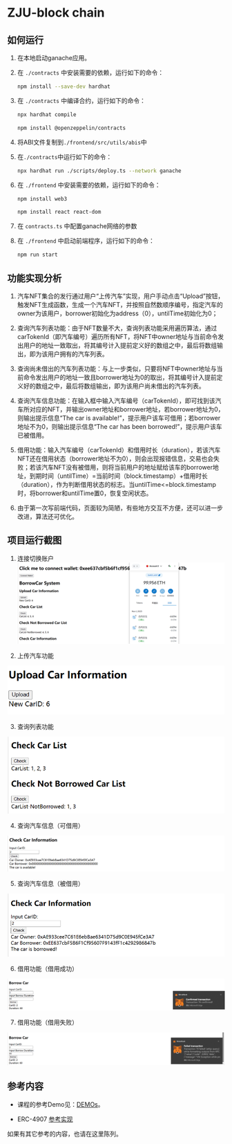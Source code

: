 # ZJU-block chain

## 如何运行

1. 在本地启动ganache应用。

2. 在 `./contracts` 中安装需要的依赖，运行如下的命令：
    ```bash
    npm install --save-dev hardhat
    ```
3. 在 `./contracts` 中编译合约，运行如下的命令：
    ```bash
    npx hardhat compile
    ```
    ```bash
    npm install @openzeppelin/contracts
    ```
4. 将ABI文件复制到`./frontend/src/utils/abis`中

5. 在`./contracts`中运行如下的命令：
    ```bash
    npx hardhat run ./scripts/deploy.ts --network ganache
    ```
6. 在 `./frontend` 中安装需要的依赖，运行如下的命令：
    ```bash
    npm install web3
    ```
    ```bash
    npm install react react-dom
    ```
7. 在 `contracts.ts` 中配置ganache网络的参数

8. 在 `./frontend` 中启动前端程序，运行如下的命令：
    ```bash
    npm run start
    ```

## 功能实现分析

1. 汽车NFT集合的发行通过用户“上传汽车”实现，用户手动点击“Upload”按钮，触发NFT生成函数，生成一个汽车NFT，并按照自然数顺序编号，指定汽车的owner为该用户，borrower初始化为address（0），untilTime初始化为0；

2. 查询汽车列表功能：由于NFT数量不大，查询列表功能采用遍历算法，通过carTokenId（即汽车编号）遍历所有NFT，将NFT中owner地址与当前命令发出用户的地址一致取出，将其编号计入提前定义好的数组之中，最后将数组输出，即为该用户拥有的汽车列表。

3. 查询尚未借出的汽车列表功能：与上一步类似，只要将NFT中owner地址与当前命令发出用户的地址一致且borrower地址为0的取出，将其编号计入提前定义好的数组之中，最后将数组输出，即为该用户尚未借出的汽车列表。

4. 查询汽车信息功能：在输入框中输入汽车编号（carTokenId），即可找到该汽车所对应的NFT，并输出owner地址和borrower地址，若borrower地址为0，则输出提示信息“The car is available!”，提示用户该车可借用；若borrower地址不为0，则输出提示信息“The car has been borrowed!”，提示用户该车已被借用。

5. 借用功能：输入汽车编号（carTokenId）和借用时长（duration），若该汽车NFT还在借用状态（borrower地址不为0），则会出现报错信息，交易也会失败；若该汽车NFT没有被借用，则将当前用户的地址赋给该车的borrower地址，到期时间（untilTime）=当前时间（block.timestamp）+借用时长（duration），作为判断借用状态的标志。当untilTime<=block.timestamp时，将borrower和untilTime置0，恢复空闲状态。

6. 由于第一次写前端代码，页面较为简陋，有些地方交互不方便，还可以进一步改进，算法还可优化。

## 项目运行截图

1. 连接切换账户
![image](https://github.com/wxJay0114/ZJU-blockchain-course-2023/blob/main/ZJU-Block%20Chain/readme%20img/%E8%BF%9E%E6%8E%A5%E5%88%87%E6%8D%A2%E8%B4%A6%E6%88%B7.png?raw=true)

2. 上传汽车功能

![image](https://github.com/wxJay0114/ZJU-blockchain-course-2023/blob/main/ZJU-Block%20Chain/readme%20img/%E4%B8%8A%E4%BC%A0%E6%B1%BD%E8%BD%A6.png?raw=true)


3. 查询列表功能

![image](https://github.com/wxJay0114/ZJU-blockchain-course-2023/blob/main/ZJU-Block%20Chain/readme%20img/%E6%9F%A5%E8%AF%A2%E5%88%97%E8%A1%A8.png?raw=true)


4. 查询汽车信息（可借用）

![image](https://github.com/wxJay0114/ZJU-blockchain-course-2023/blob/main/ZJU-Block%20Chain/readme%20img/%E6%9F%A5%E8%AF%A2%E6%B1%BD%E8%BD%A6%E4%BF%A1%E6%81%AF-%E5%8F%AF%E5%80%9F%E7%94%A8%E7%8A%B6%E6%80%81.png?raw=true)

5. 查询汽车信息（被借用）

![image](https://github.com/wxJay0114/ZJU-blockchain-course-2023/blob/main/ZJU-Block%20Chain/readme%20img/%E6%9F%A5%E8%AF%A2%E6%B1%BD%E8%BD%A6%E4%BF%A1%E6%81%AF-%E8%A2%AB%E5%80%9F%E7%94%A8%E7%8A%B6%E6%80%81.png?raw=true)

6. 借用功能（借用成功）

![image](https://github.com/wxJay0114/ZJU-blockchain-course-2023/blob/main/ZJU-Block%20Chain/readme%20img/%E5%80%9F%E7%94%A8%E5%8A%9F%E8%83%BD-%E6%88%90%E5%8A%9F.png?raw=true)

7. 借用功能（借用失败）

![image](https://github.com/wxJay0114/ZJU-blockchain-course-2023/blob/main/ZJU-Block%20Chain/readme%20img/%E5%80%9F%E7%94%A8%E5%8A%9F%E8%83%BD-%E5%A4%B1%E8%B4%A5.png?raw=true)


## 参考内容

- 课程的参考Demo见：[DEMOs](https://github.com/LBruyne/blockchain-course-demos)。

- ERC-4907 [参考实现](https://eips.ethereum.org/EIPS/eip-4907)

如果有其它参考的内容，也请在这里陈列。
